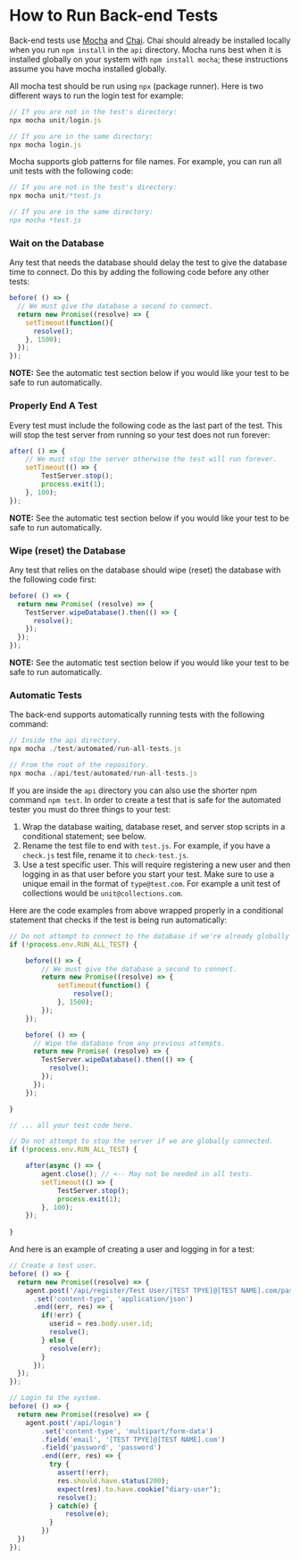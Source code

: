 # How to Run Back-end Tests

Back-end tests use [Mocha](https://mochajs.org/) and [Chai](https://www.chaijs.com/). Chai should already be installed locally when you run `npm install` in the `api` directory. Mocha runs best when it is installed globally on your system with `npm install mocha`; these instructions assume you have mocha installed globally.

All mocha test should be run using `npx` (package runner). Here is two different ways to run the login test for example:

```javascript
// If you are not in the test's directory:
npx mocha unit/login.js

// If you are in the same directory:
npx mocha login.js
```

Mocha supports glob patterns for file names. For example, you can run all unit tests with the following code:

```javascript
// If you are not in the test's directory:
npx mocha unit/*test.js

// If you are in the same directory:
npx mocha *test.js
```

### Wait on the Database

Any test that needs the database should delay the test to give the database time to connect. Do this by adding the following code before any other tests:

```javascript
before( () => {
  // We must give the database a second to connect.
  return new Promise((resolve) => {
    setTimeout(function(){
      resolve();
    }, 1500);
  });
});
```

**NOTE:** See the automatic test section below if you would like your test to be safe to run automatically.

### Properly End A Test

Every test must include the following code as the last part of the test. This will stop the test server from running so your test does not run forever:

```javascript
after( () => {
    // We must stop the server otherwise the test will run forever.
    setTimeout(() => {
        TestServer.stop();
        process.exit(1);
    }, 100);
});
```

**NOTE:** See the automatic test section below if you would like your test to be safe to run automatically.

### Wipe (reset) the Database

Any test that relies on the database should wipe (reset) the database with the following code first:

```javascript
before( () => {
  return new Promise( (resolve) => {
    TestServer.wipeDatabase().then(() => {
      resolve();
    });
  });
});
```

**NOTE:** See the automatic test section below if you would like your test to be safe to run automatically.

### Automatic Tests
The back-end supports automatically running tests with the following command:

```javascript
// Inside the api directory.
npx mocha ./test/automated/run-all-tests.js

// From the root of the repository.
npx mocha ./api/test/automated/run-all-tests.js
```

If you are inside the `api` directory you can also use the shorter npm command `npm test`. In order to create a test that is safe for the automated tester you must do three things to your test:

1. Wrap the database waiting, database reset, and server stop scripts in a conditional statement; see below.
2. Rename the test file to end with `test.js`. For example, if you have a `check.js` test file, rename it to `check-test.js`.
3. Use a test specific user. This will require registering a new user and then logging in as that user before you start your test. Make sure to use a unique email in the format of `type@test.com`. For example a unit test of collections would be `unit@collections.com`.

Here are the code examples from above wrapped properly in a conditional statement that checks if the test is being run automatically: 

```javascript
// Do not attempt to connect to the database if we're already globally connected.
if (!process.env.RUN_ALL_TEST) {

    before(() => {
        // We must give the database a second to connect.
        return new Promise((resolve) => {
            setTimeout(function() {
                resolve();
            }, 1500);
        });
    });

    before( () => {
      // Wipe the database from any previous attempts.
      return new Promise( (resolve) => {
        TestServer.wipeDatabase().then(() => {
          resolve();
        });
      });
    });

}

// ... all your test code here.

// Do not attempt to stop the server if we are globally connected.
if (!process.env.RUN_ALL_TEST) {

    after(async () => {
        agent.close(); // <-- May not be needed in all tests.
        setTimeout(() => {
            TestServer.stop();
            process.exit(1);
        }, 100);
    });
    
}
```

And here is an example of creating a user and logging in for a test:

```javascript
// Create a test user.
before( () => {
  return new Promise((resolve) => {
    agent.post('/api/register/Test User/[TEST TPYE]@[TEST NAME].com/password')
      .set('content-type', 'application/json')
      .end((err, res) => {
        if(!err) {
          userid = res.body.user.id;
          resolve();
        } else {
          resolve(err);
        }
      });
  });
});

// Login to the system.
before( () => {
  return new Promise((resolve) => {
    agent.post('/api/login')
        .set('content-type', 'multipart/form-data')
        .field('email', '[TEST TPYE]@[TEST NAME].com')
        .field('password', 'password')
        .end((err, res) => {
          try {
            assert(!err);
            res.should.have.status(200);
            expect(res).to.have.cookie("diary-user");
            resolve();
          } catch(e) {
              resolve(e);
          }
        })
  })
});
```
